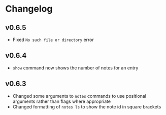 # Changelog

## v0.6.5

* Fixed `No such file or directory` error

## v0.6.4

* `show` command now shows the number of notes for an entry

## v0.6.3

* Changed some arguments to `notes` commands to use positional arguments rather than flags
where appropriate
* Changed formatting of `notes ls` to show the note id in square brackets
